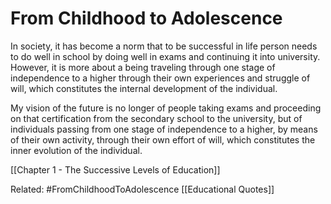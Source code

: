 # From Childhood to Adolescence

In society, it has become a norm that to be successful in life person needs to do well in school by doing well in exams and continuing it into university. However, it is more about a being traveling through one stage of independence to a higher through their own experiences and struggle of will, which constitutes the internal development of the individual.




My vision of the future is no longer of people taking exams and proceeding on that certification from the secondary school to the university, but of individuals passing from one stage of independence to a higher, by means of their own activity, through their own effort of will, which constitutes the inner evolution of the individual. 


[[Chapter 1 - The Successive Levels of Education]]

Related:
#FromChildhoodToAdolescence 
[[Educational Quotes]]